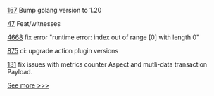 
[167](https://github.com/hyperledger-labs/fabric-operator/pull/167) Bump golang version to 1.20 

[47](https://github.com/hyperledger-labs/did-webs-resolver/pull/47) Feat/witnesses

[4668](https://github.com/hyperledger/fabric/pull/4668) fix error "runtime error: index out of range [0] with length 0"

[875](https://github.com/hyperledger-labs/open-enterprise-agent/pull/875) ci: upgrade action plugin versions

[131](https://github.com/hyperledger-labs/hlf-connector/pull/131) fix issues with metrics counter Aspect and mutli-data transaction Payload.


[See more >>>](https://start-here.hyperledger.org/pull-requests)

